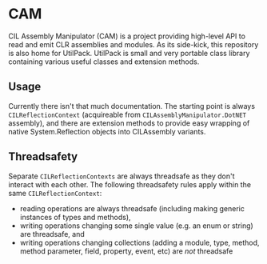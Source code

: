 # CAM

CIL Assembly Manipulator (CAM) is a project providing high-level API to read and emit CLR assemblies and modules. As its side-kick, this repository is also home for UtilPack. UtilPack is small and very portable class library containing various useful classes and extension methods.

## Usage

Currently there isn't that much documentation.
The starting point is always `CILReflectionContext` (acquireable from `CILAssemblyManipulator.DotNET` assembly), and there are extension methods to provide easy wrapping of native System.Reflection objects into CILAssembly variants.

## Threadsafety

Separate `CILReflectionContexts` are always threadsafe as they don't interact with each other.
The following threadsafety rules apply within the same `CILReflectionContext`:
* reading operations are always threadsafe (including making generic instances of types and methods),
* writing operations changing some single value (e.g. an enum or string) are threadsafe, and
* writing operations changing collections (adding a module, type, method, method parameter, field, property, event, etc) are _not_ threadsafe

